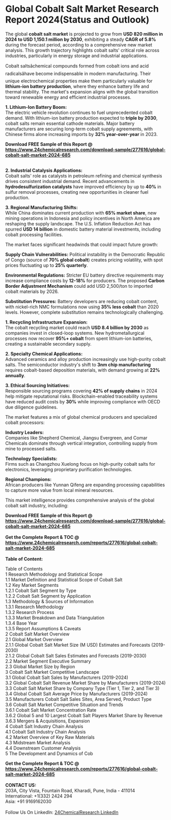 <h1>Global Cobalt Salt Market Research Report 2024(Status and Outlook)</h1><p>The global <strong>cobalt salt market</strong> is projected to grow from <strong>USD 820 million in 2024 to USD 1,150.1 million by 2030</strong>, exhibiting a steady <strong>CAGR of 5.8%</strong> during the forecast period, according to a comprehensive new market analysis. This growth trajectory highlights cobalt salts' critical role across industries, particularly in energy storage and industrial applications.</p><p>Cobalt saltsâchemical compounds formed from cobalt ions and acid radicalsâhave become indispensable in modern manufacturing. Their unique electrochemical properties make them particularly valuable for <strong>lithium-ion battery production</strong>, where they enhance battery life and thermal stability. The market's expansion aligns with the global transition toward renewable energy and efficient industrial processes.</p><p><strong>1. Lithium-Ion Battery Boom:</strong><br>
The electric vehicle revolution continues to fuel unprecedented cobalt demand. With lithium-ion battery production expected to <strong>triple by 2030</strong>, cobalt salts remain essential cathode materials. Major battery manufacturers are securing long-term cobalt supply agreements, with Chinese firms alone increasing imports by <strong>32% year-over-year</strong> in 2023.</p><div><b>Download FREE Sample of this Report @ 
            <a href="https://www.24chemicalresearch.com/download-sample/277616/global-cobalt-salt-market-2024-685">
            https://www.24chemicalresearch.com/download-sample/277616/global-cobalt-salt-market-2024-685</a></b></div><br><p><strong>2. Industrial Catalysis Applications:</strong><br>
Cobalt salts' role as catalysts in petroleum refining and chemical synthesis drives consistent industrial demand. Recent advancements in <strong>hydrodesulfurization catalysts</strong> have improved efficiency by up to <strong>40%</strong> in sulfur removal processes, creating new opportunities in cleaner fuel production.</p><p><strong>3. Regional Manufacturing Shifts:</strong><br>
While China dominates current production with <strong>65% market share</strong>, new mining operations in Indonesia and policy incentives in North America are reshaping the supply landscape. The U.S. Inflation Reduction Act has spurred <strong>USD 14 billion</strong> in domestic battery material investments, including cobalt processing facilities.</p><p>The market faces significant headwinds that could impact future growth:</p><p><strong>Supply Chain Vulnerabilities:</strong> Political instability in the Democratic Republic of Congo (source of <strong>70% global cobalt</strong>) creates pricing volatility, with spot prices fluctuating up to <strong>25% quarterly</strong>.</p><p><strong>Environmental Regulations:</strong> Stricter EU battery directive requirements may increase compliance costs by <strong>12-18%</strong> for producers. The proposed <strong>Carbon Border Adjustment Mechanism</strong> could add USD 2,500/ton to imported cobalt materials by 2026.</p><p><strong>Substitution Pressures:</strong> Battery developers are reducing cobalt content, with nickel-rich NMC formulations now using <strong>35% less cobalt</strong> than 2020 levels. However, complete substitution remains technologically challenging.</p><p><strong>1. Recycling Infrastructure Expansion:</strong><br>
The cobalt recycling market could reach <strong>USD 8.4 billion by 2030</strong> as companies invest in closed-loop systems. New hydrometallurgical processes now recover <strong>95%+ cobalt</strong> from spent lithium-ion batteries, creating a sustainable secondary supply.</p><p><strong>2. Specialty Chemical Applications:</strong><br>
Advanced ceramics and alloy production increasingly use high-purity cobalt salts. The semiconductor industry's shift to <strong>3nm chip manufacturing</strong> requires cobalt-based deposition materials, with demand growing at <strong>22% annually</strong>.</p><p><strong>3. Ethical Sourcing Initiatives:</strong><br>
Responsible sourcing programs covering <strong>42% of supply chains</strong> in 2024 help mitigate reputational risks. Blockchain-enabled traceability systems have reduced audit costs by <strong>30%</strong> while improving compliance with OECD due diligence guidelines.</p><p>The market features a mix of global chemical producers and specialized cobalt processors:</p><p><strong>Industry Leaders:</strong><br>
	Companies like Shepherd Chemical, Jiangsu Evergreen, and Comar Chemicals dominate through vertical integration, controlling supply from mine to processed salts.</p><p><strong>Technology Specialists:</strong><br>
	Firms such as Changzhou Xuelong focus on high-purity cobalt salts for electronics, leveraging proprietary purification technologies.</p><p><strong>Regional Champions:</strong><br>
	African producers like Yunnan Qifeng are expanding processing capabilities to capture more value from local mineral resources.</p><p>This market intelligence provides comprehensive analysis of the global cobalt salt industry, including:
</p><div><b>Download FREE Sample of this Report @ 
            <a href="https://www.24chemicalresearch.com/download-sample/277616/global-cobalt-salt-market-2024-685">
            https://www.24chemicalresearch.com/download-sample/277616/global-cobalt-salt-market-2024-685</a></b></div><br><div><b>Get the Complete Report & TOC @ 
            <a href="https://www.24chemicalresearch.com/reports/277616/global-cobalt-salt-market-2024-685">
            https://www.24chemicalresearch.com/reports/277616/global-cobalt-salt-market-2024-685</a></b></div><br>
            <b>Table of Content:</b><p>Table of Contents<br />
1 Research Methodology and Statistical Scope<br />
1.1 Market Definition and Statistical Scope of Cobalt Salt<br />
1.2 Key Market Segments<br />
1.2.1 Cobalt Salt Segment by Type<br />
1.2.2 Cobalt Salt Segment by Application<br />
1.3 Methodology & Sources of Information<br />
1.3.1 Research Methodology<br />
1.3.2 Research Process<br />
1.3.3 Market Breakdown and Data Triangulation<br />
1.3.4 Base Year<br />
1.3.5 Report Assumptions & Caveats<br />
2 Cobalt Salt Market Overview<br />
2.1 Global Market Overview<br />
2.1.1 Global Cobalt Salt Market Size (M USD) Estimates and Forecasts (2019-2030)<br />
2.1.2 Global Cobalt Salt Sales Estimates and Forecasts (2019-2030)<br />
2.2 Market Segment Executive Summary<br />
2.3 Global Market Size by Region<br />
3 Cobalt Salt Market Competitive Landscape<br />
3.1 Global Cobalt Salt Sales by Manufacturers (2019-2024)<br />
3.2 Global Cobalt Salt Revenue Market Share by Manufacturers (2019-2024)<br />
3.3 Cobalt Salt Market Share by Company Type (Tier 1, Tier 2, and Tier 3)<br />
3.4 Global Cobalt Salt Average Price by Manufacturers (2019-2024)<br />
3.5 Manufacturers Cobalt Salt Sales Sites, Area Served, Product Type<br />
3.6 Cobalt Salt Market Competitive Situation and Trends<br />
3.6.1 Cobalt Salt Market Concentration Rate<br />
3.6.2 Global 5 and 10 Largest Cobalt Salt Players Market Share by Revenue<br />
3.6.3 Mergers & Acquisitions, Expansion<br />
4 Cobalt Salt Industry Chain Analysis<br />
4.1 Cobalt Salt Industry Chain Analysis<br />
4.2 Market Overview of Key Raw Materials<br />
4.3 Midstream Market Analysis<br />
4.4 Downstream Customer Analysis<br />
5 The Development and Dynamics of Cob</p><div><b>Get the Complete Report & TOC @ 
            <a href="https://www.24chemicalresearch.com/reports/277616/global-cobalt-salt-market-2024-685">
            https://www.24chemicalresearch.com/reports/277616/global-cobalt-salt-market-2024-685</a></b></div><br><b>CONTACT US:</b><br>
            203A, City Vista, Fountain Road, Kharadi, Pune, India - 411014<br>
            International: +1(332) 2424 294<br>
            Asia: +91 9169162030 <br><br>
            Follow Us On LinkedIn: <a href="https://www.linkedin.com/company/24chemicalresearch/">24ChemicalResearch LinkedIn</a>